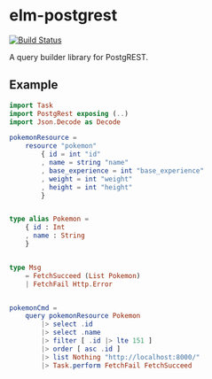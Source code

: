 # elm-postgrest

[![Build Status](https://travis-ci.org/john-kelly/elm-postgrest.svg?branch=master)](https://travis-ci.org/john-kelly/elm-postgrest)

A query builder library for PostgREST.

## Example

```elm
import Task
import PostgRest exposing (..)
import Json.Decode as Decode

pokemonResource =
    resource "pokemon"
        { id = int "id"
        , name = string "name"
        , base_experience = int "base_experience"
        , weight = int "weight"
        , height = int "height"
        }


type alias Pokemon =
    { id : Int
    , name : String
    }


type Msg
    = FetchSucceed (List Pokemon)
    | FetchFail Http.Error


pokemonCmd =
    query pokemonResource Pokemon
        |> select .id
        |> select .name
        |> filter [ .id |> lte 151 ]
        |> order [ asc .id ]
        |> list Nothing "http://localhost:8000/"
        |> Task.perform FetchFail FetchSucceed
```
